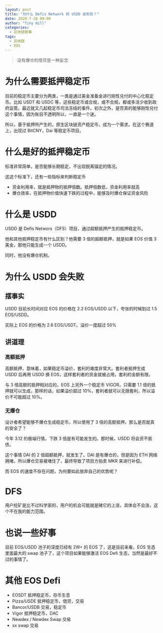 ```yaml
---
layout: post
title: "为什么 Defis Network 的 USDD 会失败？"
date: 2020-7-20 09:00
author: "Tiny Hill"
categories:
  - 区块链轶事
tags:
  - 区块链
  - EOS
---
```


> 没有爆仓的借贷是一种妄念

# 为什么需要抵押稳定币

目前的稳定币主要分为两类，一类是通过美金准备金进行刚性兑付的中心化稳定币。比如 USDT 和 USDC 等，这些稳定币或合规，或不合规，都或多活少收到政府监管。最近就又几起稳定币司法冻结的事件。初次之外，是否真的能够刚性兑付这个事情，因为账目不透明所以，一直是一个迷。

所以，基于抵押所产生的，原生区块链资产稳定币，成为一个需求。在这个赛道上，出现过 BitCNY，Dai 等稳定币项目。

# 什么是好的抵押稳定币

标准非常简单，是否能够长期稳定，不出现脱离锚定的情况。

<!-- more -->

这这个标准下，还有一些指标来判断稳定币

- 资金利用率，就是抵押物的抵押倍数。抵押倍数低，资金利用率就高
- 爆仓效率，在抵押物价值快速下跌的过程中，能够及时爆仓保证资金风险

# 什么是 USDD

USDD 是 Defis Networs（DFS）项目，通过超额抵押产生的抵押稳定币。

他和其他抵押稳定币有什么区别？他需要 3 倍的超额抵押，就是如果 EOS 价值 3 美金，那他只能生成一个 USDD。

同时，他没有爆仓机制。

# 为什么 USDD 会失败

## 摆事实

USDD 目前长时间对应 EOS 的价格在 2.2 EOS/USDD 以下，夸张的时候到过 1.5 EOS/USDD。

实际上 EOS 的价格为 2.6 EOS/USDT。溢价一度超过 50%

## 讲道理

### 高额抵押

高额抵押，意味着，如果稳定币溢价，套利的难度非常大。套利者抵押生成 USDD 后再用 USDD 换 EOS，这样套利者的资金就被占用，套利的金额有限。

与 3 倍高额的抵押相对应的，EOS 上另外一个稳定币 VIGOR，只需要 1.1 倍的抵押就可以生成，那样的话，如果溢价超过 10%，套利者就可以无限套利，所以溢价不可能超过 10%。

### 无爆仓

设计者希望能够不爆仓生成稳定币，所以使用了 3 倍的高额抵押。那么是否就真的安全了？

今年 3.12 的极端行情，下跌 3 倍是有可能发生的。那时候，USDD 将会资不抵债。

这个事情 DAI 的 2 倍超额抵押，就发生了。DAI 是有爆仓的，但是因为 ETH 网络拥堵，所以爆仓交易被堵住了，最终导致了项目方拍卖 MKR 来进行补偿。

而 EOS 的速度不存在问题，为何要如此放弃自己的优势呢？

# DFS

用户挖矿是比不过科学家的，用户的机会可能就是赌它的上涨，具体会不会涨，这个不在我的能力范围。

# 也说一些好事

目前 EOS/USDD 池子的深度已经有 2W+ 的 EOS 了，这是目前来看，EOS 生态里面最大的 swap 池子了，这个项目如果能够激活 EOS Defi 生态，当然是最好不过的事情了。

# 其他 EOS Defi

- EOSDT 抵押稳定币，存币生息
- Pizza/USDE 抵押稳定币，借贷，交易
- Bancor/USDB 交易，稳定币
- Vigor 抵押稳定币，DAC
- Newdex / Newdex Swap 交易
- sx swap 交易
